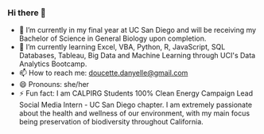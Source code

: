 ### Hi there 👋

- 🔭 I’m currently in my final year at UC San Diego and will be receiving my Bachelor of Science in General Biology upon completion.
- 🌱 I’m currently learning Excel, VBA, Python, R, JavaScript, SQL Databases, Tableau, Big Data and Machine Learning through UCI's Data Analytics Bootcamp.
- 📫 How to reach me: doucette.danyelle@gmail.com
- 😄 Pronouns: she/her
- ⚡ Fun fact: I am CALPIRG Students 100% Clean Energy Campaign Lead Social Media Intern - UC San Diego chapter. I am extremely passionate about the health and wellness of our environment, with my main focus being preservation of biodiversity throughout California.
